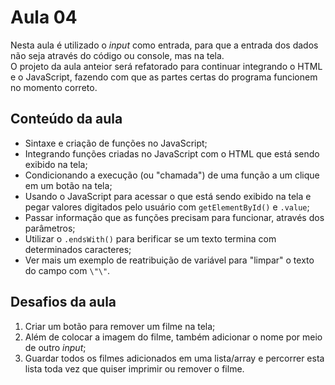 # Aula 04  
  
Nesta aula é utilizado o *input* como entrada, para que a entrada dos dados não seja através do código ou console, mas na tela.  
O projeto da aula anteior será refatorado para continuar integrando o HTML e o JavaScript, fazendo com que as partes certas do programa funcionem no momento correto.  

## Conteúdo da aula  
  
- Sintaxe e criação de funções no JavaScript;  
- Integrando funções criadas no JavaScript com o HTML que está sendo exibido na tela;
- Condicionando a execução (ou "chamada") de uma função a um clique em um botão na tela;  
- Usando o JavaScript para acessar o que está sendo exibido na tela e pegar valores digitados pelo usuário com `getElementById()` e `.value`;  
- Passar informação que as funções precisam para funcionar, através dos parâmetros;  
- Utilizar o `.endsWith()` para berificar se um texto termina com determinados caracteres;  
- Ver mais um exemplo de reatribuição de variável para "limpar" o texto do campo com `\"\"`.  

## Desafios da aula  
  
1. Criar um botão para remover um filme na tela;  
2. Além de colocar a imagem do filme, também adicionar o nome por meio de outro *input*;  
3. Guardar todos os filmes adicionados em uma lista/array e percorrer esta lista toda vez que quiser imprimir ou remover o filme.
  